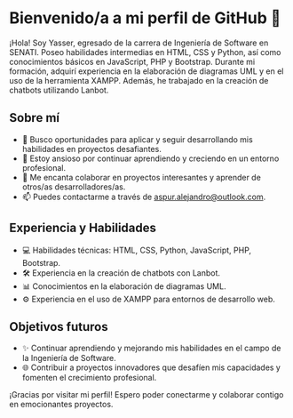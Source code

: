 # Bienvenido/a a mi perfil de GitHub 👋

¡Hola! Soy Yasser, egresado de la carrera de Ingeniería de Software en SENATI. Poseo habilidades intermedias en HTML, CSS y Python, así como conocimientos básicos en JavaScript, PHP y Bootstrap. Durante mi formación, adquirí experiencia en la elaboración de diagramas UML y en el uso de la herramienta XAMPP. Además, he trabajado en la creación de chatbots utilizando Lanbot.

## Sobre mí
- 🔭 Busco oportunidades para aplicar y seguir desarrollando mis habilidades en proyectos desafiantes.
- 🌱 Estoy ansioso por continuar aprendiendo y creciendo en un entorno profesional.
- 💬 Me encanta colaborar en proyectos interesantes y aprender de otros/as desarrolladores/as.
- 📫 Puedes contactarme a través de aspur.alejandro@outlook.com.

## Experiencia y Habilidades
- 💻 Habilidades técnicas: HTML, CSS, Python, JavaScript, PHP, Bootstrap.
- 🛠️ Experiencia en la creación de chatbots con Lanbot.
- 📊 Conocimientos en la elaboración de diagramas UML.
- ⚙️ Experiencia en el uso de XAMPP para entornos de desarrollo web.

## Objetivos futuros
- ✨ Continuar aprendiendo y mejorando mis habilidades en el campo de la Ingeniería de Software.
- 🌐 Contribuir a proyectos innovadores que desafíen mis capacidades y fomenten el crecimiento profesional.

¡Gracias por visitar mi perfil! Espero poder conectarme y colaborar contigo en emocionantes proyectos.
